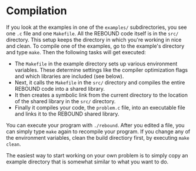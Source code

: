 # Compilation 

If you look at the examples in one of the `examples/` subdirectories, you see one
`.c` file and one `Makefile`. All the REBOUND code itself is in the
`src/` directory. This setup keeps the directory in which you're
working in nice and clean. To compile one of the examples, go to the
example's directory and type `make`. Then the following tasks will get executed:

-   The `Makefile` in the example directory sets up various environment variables. These
    determine settings like the compiler optimization flags and which
    libraries are included (see below).
-   Next, it calls the `Makefile` in the `src/` directory and compiles
    the entire REBOUND code into a shared library.
-   It then creates a symbolic link from the current directory to the
    location of the shared library in the `src/` directory.
-   Finally it compiles your code, the `problem.c` file, into an
    executable file and links it to the REBOUND shared library.

You can execute your program with `./rebound`. After you edited a file, you
can simply type `make` again to recompile your program. If you change any of the
environment variables, clean the build directiory first, by executing
`make clean`.

The easiest way to start working on your own problem is to simply copy an example directory that is somewhat similar to what you want to do.

